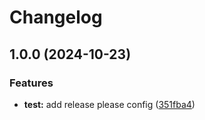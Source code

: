 # Changelog

## 1.0.0 (2024-10-23)


### Features

* **test:** add release please config ([351fba4](https://github.com/JDMosqueraProgramador/release-process/commit/351fba4a1f08962a335217aa4e4a1a93a55a6491))
